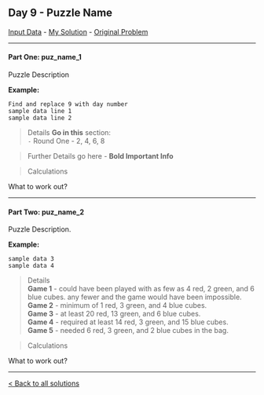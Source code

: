 ## Day 9 - Puzzle Name

[Input Data](/day-9/input/input_day_09.txt) - [My Solution](/day-9/day_9.py) - [Original Problem](https://adventofcode.com/2023/day/9  )

---
#### Part One: puz_name_1
Puzzle Description

__Example:__

```
Find and replace 9 with day number
sample data line 1
sample data line 2
```

> Details __Go in this__ section:  
`-` Round One - 2, 4, 6, 8 

> Further Details go here - __Bold Important Info__

> Calculations

What to work out?

---
#### Part Two: puz_name_2

Puzzle Description. 

__Example:__

```
sample data 3
sample data 4
```

> Details   
__Game 1__ - could have been played with as few as 4 red, 2 green, and 6 blue cubes. any fewer and the game would have been impossible.  
__Game 2__ - minimum of 1 red, 3 green, and 4 blue cubes.  
__Game 3__ - at least 20 red, 13 green, and 6 blue cubes.  
__Game 4__ - required at least 14 red, 3 green, and 15 blue cubes.  
__Game 5__ - needed 6 red, 3 green, and 2 blue cubes in the bag.

> Calculations

What to work out?

---
[< Back to all solutions](/README.md)